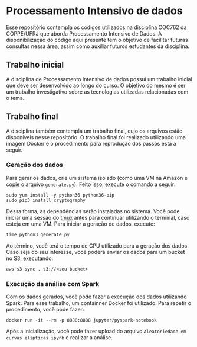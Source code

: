 # Processamento Intensivo de dados

Esse repositório contempla os códigos utilizados na disciplina COC762 da COPPE/UFRJ que aborda Processamento Intensivo de Dados. A disponibilização do código aqui presente tem o objetivo de facilitar futuras consultas nessa área, assim como auxiliar futuros estudantes da disciplina.

## Trabalho inicial

A disciplina de Processamento Intensivo de dados possui um trabalho inicial que deve ser desenvolvido ao longo do curso. O objetivo do mesmo é ser um trabalho investigativo sobre as tecnologias utilizadas relacionadas com o tema.


## Trabalho final

A disciplina também contempla um trabalho final, cujo os arquivos estão disponíveis nesse repositório. O trabalho final foi realizado utilizando uma imagem Docker e o procedimento para reprodução dos passos está a seguir.

### Geração dos dados

Para gerar os dados, crie um sistema isolado (como uma VM na Amazon e copie o arquivo `generate.py`). Feito isso, execute o comando a seguir:

```
sudo yum install -y python36 python36-pip
sudo pip3 install cryptography
```

Dessa forma, as dependências serão instaladas no sistema. Você pode iniciar uma sessão do [tmux](https://github.com/tmux/tmux/wiki) antes para continuar utilizando o terminal, caso esteja em uma VM. Para iniciar a geração de dados, execute:

```
time python3 generate.py
```

Ao término, você terá o tempo de CPU utilizado para a geração dos dados. Caso seja do seu interesse, você poderá enviar os dados para um bucket no S3, executando:

```
aws s3 sync . s3://<seu bucket>
```

### Execução da análise com Spark

Com os dados gerados, você pode fazer a execução dos dados utilizando Spark. Para esse trabalho, um containner Docker foi utilizado. Para repetir o procedimento, você pode fazer:

```
docker run -it --rm -p 8888:8888 jupyter/pyspark-notebook
```

Após a inicialização, você pode fazer upload do arquivo `Aleatoriedade em curvas elípticas.ipynb` e realizar a análise.